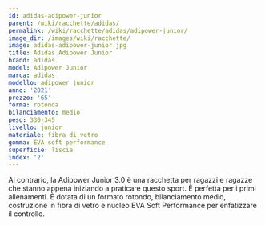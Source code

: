 ```yaml
---
id: adidas-adipower-junior
parent: /wiki/racchette/adidas/
permalink: /wiki/racchette/adidas/adipower-junior/
image_dir: /images/wiki/racchette/
image: adidas-adipower-junior.jpg
title: Adidas Adipower Junior
brand: adidas
model: Adipower Junior
marca: adidas
modello: adipower junior
anno: '2021'
prezzo: '65'
forma: rotonda
bilanciamento: medio
peso: 330-345
livello: junior
materiale: fibra di vetro
gomma: EVA soft performance
superficie: liscia
index: '2'
---
```

Al contrario, la Adipower Junior 3.0 è una racchetta per ragazzi e ragazze che stanno appena iniziando a praticare questo sport. È perfetta per i primi allenamenti. È dotata di un formato rotondo, bilanciamento medio, costruzione in fibra di vetro e nucleo EVA Soft Performance per enfatizzare il controllo.